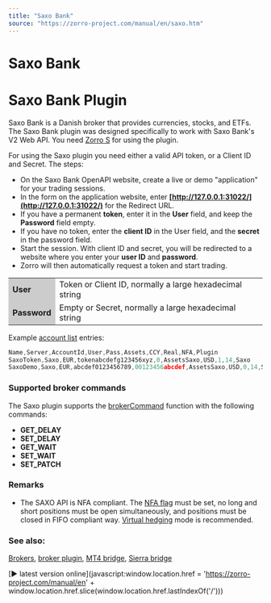 ```yaml
---
title: "Saxo Bank"
source: "https://zorro-project.com/manual/en/saxo.htm"
---
```


# Saxo Bank

# Saxo Bank Plugin

Saxo Bank is a Danish broker that provides currencies, stocks, and ETFs. The Saxo Bank plugin was designed specifically to work with Saxo Bank's V2 Web API. You need [Zorro S](restrictions.md) for using the plugin.

For using the Saxo plugin you need either a valid API token, or a Client ID and Secret. The steps:

*   On the Saxo Bank OpenAPI website, create a live or demo "application" for your trading sessions.
*   In the form on the application website, enter **[http://127.0.0.1:31022/](http://127.0.0.1:31022/)** for the Redirect URL.
*   If you have a permanent **token**, enter it in the **User** field, and keep the **Password** field empty.
*   If you have no token, enter the **client ID** in the User field, and the **secret** in the password field.
*   Start the session. With client ID and secret, you will be redirected to a website where you enter your **user ID** and **password**.
*   Zorro will then automatically request a token and start trading.

<table><tbody><tr><td style="background-color: #CCCCCC"><strong>User</strong></td><td>Token or Client ID, normally a large hexadecimal string</td></tr><tr><td style="background-color: #CCCCCC"><strong>Password</strong></td><td>Empty or Secret, normally a large hexadecimal string</td></tr></tbody></table>

Example [account list](account.htm#account) entries:

```c
Name,Server,AccountId,User,Pass,Assets,CCY,Real,NFA,Plugin
SaxoToken,Saxo,EUR,tokenabcdefg123456xyz,0,AssetsSaxo,USD,1,14,Saxo
SaxoDemo,Saxo,EUR,abcdef0123456789,00123456abcdef,AssetsSaxo,USD,0,14,Saxo
```

### Supported broker commands

The Saxo plugin supports the [brokerCommand](113_brokerCommand.md) function with the following commands:

*   **GET\_DELAY**
*   **SET\_DELAY**
*   **GET\_WAIT**
*   **SET\_WAIT**
*   **SET\_PATCH**

### Remarks

*   The SAXO API is NFA compliant. The [NFA flag](018_TradeMode.md) must be set, no long and short positions must be open simultaneously, and positions must be closed in FIFO compliant way. [Virtual hedging](019_Hedge_modes.md) mode is recommended.

### See also:

[Brokers](214_Brokers_Data_Feeds.md), [broker plugin](brokerplugin.md), [MT4 bridge](mt4plugin.md), [Sierra bridge](sierra.md)

[► latest version online](javascript:window.location.href = 'https://zorro-project.com/manual/en' + window.location.href.slice\(window.location.href.lastIndexOf\('/'\)\))